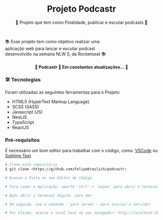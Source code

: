 <h1 align="center">Projeto Podcastr</h1>

<p align="center">📰 Projeto que tem como Finalidade, publicar e escutar podcasts 🚀</p>

<br>

<p align="left">
  📚 Esse projeto tem como objetivo realizar uma 
  <br>
  aplicação web para lançar e escutar podcast
  <br>
  desenvolvido na semana NLW 5, da Rocketseat 📚
</p>

<h4 align="center"> 
	🚧  Podcastr 🚀 Em constantes atualizações...  🚧
</h4>

### 🛠 Tecnologias

Foram utilizadas as seguintes ferramentas para o Projeto:

- HTML5 (HyperText Markup Language)
- SCSS (SASS)
- Javascript (JS)
- NextJS
- TypeScript
- ReactJS


### Pré-requisitos

É necessário um bom editor para trabalhar com o código, como: [VSCode](https://code.visualstudio.com/) ou [Sublime Text](https://www.sublimetext.com/)

```bash
# Clone este repositório
$ git clone <https://github.com/FelipeKreulich/podcastr>

# Acesse a Pasta no seu Editor de Código

# Para rodar a Aplicação, aperte 'ctrl' + 'aspas' para abrir o terminal

# Após abrir o terminal digite: yarn dev

# Em seguida, use o comando : yarn server - para iniciar o servidor

# Por último, acesse o local host no seu navegador: http://localhost:3000
```
